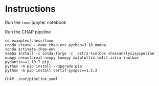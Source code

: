# Instructions


Run the `tomo` jupyter notebook

Run the CHAP pipeline

```
cd examples/chess/tomo
conda create --name chap-env python=3.10 mamba
conda activate chap-env
mamba install -c conda-forge -c  astra-toolbox chessanalysispipeline numpy nexusformat nexpy tomopy matplotlib lmfit astra-toolbox pydantic==1.10.7 pip
python -m pip install --upgrade pip
python -m pip install certif-pyspec==1.5.3

CHAP ./out/pipeline.yaml


```